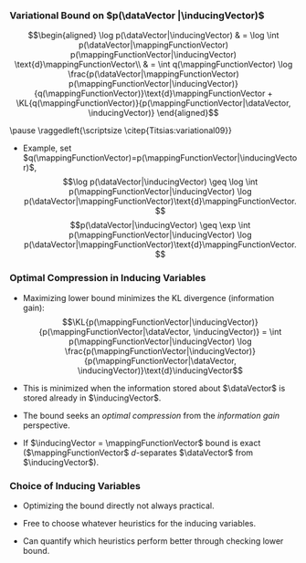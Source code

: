<!--frame start-->
### Variational Bound on $p(\dataVector |\inducingVector)$

$$\begin{aligned}
    \log p(\dataVector|\inducingVector) & = \log \int p(\dataVector|\mappingFunctionVector) p(\mappingFunctionVector|\inducingVector) \text{d}\mappingFunctionVector\\ & = \int q(\mappingFunctionVector) \log \frac{p(\dataVector|\mappingFunctionVector) p(\mappingFunctionVector|\inducingVector)}{q(\mappingFunctionVector)}\text{d}\mappingFunctionVector + \KL{q(\mappingFunctionVector)}{p(\mappingFunctionVector|\dataVector, \inducingVector)}
  \end{aligned}$$

\pause \raggedleft{\scriptsize \citep{Titsias:variational09}}

-   Example, set
    $q(\mappingFunctionVector)=p(\mappingFunctionVector|\inducingVector)$,
    $$\log p(\dataVector|\inducingVector) \geq \log \int p(\mappingFunctionVector|\inducingVector) \log p(\dataVector|\mappingFunctionVector)\text{d}\mappingFunctionVector.$$
    $$p(\dataVector|\inducingVector) \geq \exp \int p(\mappingFunctionVector|\inducingVector) \log p(\dataVector|\mappingFunctionVector)\text{d}\mappingFunctionVector.$$

<!--frame end-->
<!--frame start-->
### Optimal Compression in Inducing Variables

-   Maximizing lower bound minimizes the KL divergence (information
    gain):
    $$\KL{p(\mappingFunctionVector|\inducingVector)}{p(\mappingFunctionVector|\dataVector, \inducingVector)} = \int p(\mappingFunctionVector|\inducingVector) \log \frac{p(\mappingFunctionVector|\inducingVector)}{p(\mappingFunctionVector|\dataVector, \inducingVector)}\text{d}\inducingVector$$

-   This is minimized when the information stored about $\dataVector$ is
    stored already in $\inducingVector$.

-   The bound seeks an *optimal compression* from the *information gain*
    perspective.

-   If $\inducingVector = \mappingFunctionVector$ bound is exact
    ($\mappingFunctionVector$ $d$-separates $\dataVector$ from
    $\inducingVector$).

<!--frame end-->
<!--frame start-->
### Choice of Inducing Variables

-   Optimizing the bound directly not always practical.

-   Free to choose whatever heuristics for the inducing variables.

-   Can quantify which heuristics perform better through checking lower
    bound.

<!--frame end-->

